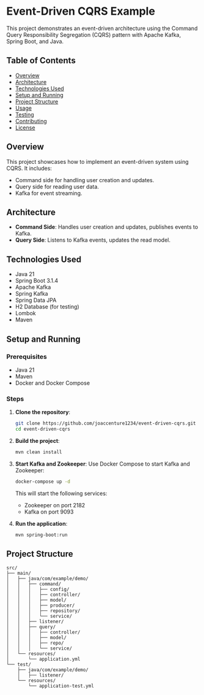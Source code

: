 # Event-Driven CQRS Example

This project demonstrates an event-driven architecture using the Command Query Responsibility Segregation (CQRS) pattern with Apache Kafka, Spring Boot, and Java.

## Table of Contents
- [Overview](#overview)
- [Architecture](#architecture)
- [Technologies Used](#technologies-used)
- [Setup and Running](#setup-and-running)
- [Project Structure](#project-structure)
- [Usage](#usage)
- [Testing](#testing)
- [Contributing](#contributing)
- [License](#license)

## Overview
This project showcases how to implement an event-driven system using CQRS. It includes:
- Command side for handling user creation and updates.
- Query side for reading user data.
- Kafka for event streaming.

## Architecture
- **Command Side**: Handles user creation and updates, publishes events to Kafka.
- **Query Side**: Listens to Kafka events, updates the read model.

## Technologies Used
- Java 21
- Spring Boot 3.1.4
- Apache Kafka
- Spring Kafka
- Spring Data JPA
- H2 Database (for testing)
- Lombok
- Maven

## Setup and Running
### Prerequisites
- Java 21
- Maven
- Docker and Docker Compose

### Steps
1. **Clone the repository**:
    ```sh
    git clone https://github.com/joaccenture1234/event-driven-cqrs.git
    cd event-driven-cqrs
    ```

2. **Build the project**:
    ```sh
    mvn clean install
    ```

3. **Start Kafka and Zookeeper**:
   Use Docker Compose to start Kafka and Zookeeper:
    ```sh
    docker-compose up -d
    ```
   This will start the following services:
   - Zookeeper on port 2182
   - Kafka on port 9093

4. **Run the application**:
    ```sh
    mvn spring-boot:run
    ```

## Project Structure
```plaintext
src/
├── main/
│   ├── java/com/example/demo/
│   │   ├── command/
│   │   │   ├── config/
│   │   │   ├── controller/
│   │   │   ├── model/
│   │   │   ├── producer/
│   │   │   ├── repository/
│   │   │   └── service/
│   │   ├── listener/
│   │   ├── query/
│   │   │   ├── controller/
│   │   │   ├── model/
│   │   │   ├── repo/
│   │   │   └── service/
│   └── resources/
│       └── application.yml
└── test/
    ├── java/com/example/demo/
    │   ├── listener/
    └── resources/
        └── application-test.yml